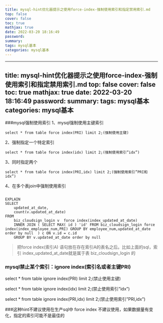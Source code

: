 ```yaml
---
title: mysql-hint优化器提示之使用force-index-强制使用索引和指定禁用索引.md
top: false
cover: false
toc: true
mathjax: true
date: 2022-03-20 18:16:49
password:
summary:
tags: mysql基本
categories: mysql基本
---
```

---
title: mysql-hint优化器提示之使用force-index-强制使用索引和指定禁用索引.md
top: false
cover: false
toc: true
mathjax: true
date: 2022-03-20 18:16:49
password:
summary:
tags: mysql基本
categories: mysql基本
---
###mysql强制使用索引
1、mysql强制使用主键索引
~~~
select * from table force index(PRI) limit 2;(强制使用主键)
~~~

2、强制指定一个特定索引
~~~
select * from table force index(idx) limit 2;(强制使用索引”idx”)
~~~

3、同时指定两个
~~~
select * from table force index(PRI,idx) limit 2;(强制使用索引”PRI和idx”)
~~~

4、在多个表join中强制使用索引
~~~

EXPLAIN
SELECT
	updated_at_date,
	count(v.updated_at_date)
FROM
	biz_cloudsign_login v  force index(index_updated_at_date)
	INNER JOIN ( SELECT MAX( id ) 'id' FROM biz_cloudsign_login force index(index_employee_num,PRI) GROUP BY employee_num,updated_at_date order by null  ) c ON v.id = c.id 
 	GROUP BY v.updated_at_date order by null 

~~~

>把force index(索引A) 语句放在存在索引A的表名之后。比如上面的sql，索引 index_updated_at_date就是属于表 biz_cloudsign_login 的
 

### mysql禁止某个索引：ignore index(索引名或者主键PRI)


select * from table ignore index(PRI) limit 2;(禁止使用主键)

select * from table ignore index(idx) limit 2;(禁止使用索引”idx”)

select * from table ignore index(PRI,idx) limit 2;(禁止使用索引”PRI,idx”)


###这种hint不建议使用在生产sql中
force index 不建议使用，如果数据量有变化，指定的索引可能不是最佳的

